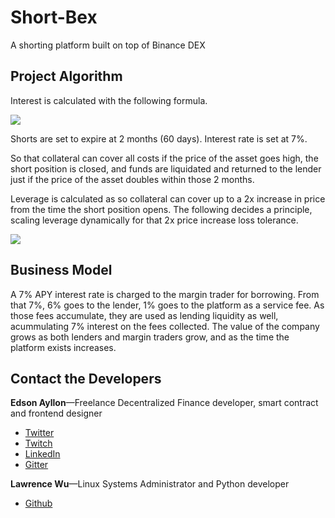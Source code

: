 # Short-Bex
A shorting platform built on top of Binance DEX

## Project Algorithm

Interest is calculated with the following formula.

<img src="https://latex.codecogs.com/gif.latex?A%20%3D%20P%20%281&plus;rt%29" />

Shorts are set to expire at 2 months (60 days). Interest rate is set at 7%.

So that collateral can cover all costs if the price of the asset goes high, the short position is closed, and funds are liquidated and returned to the lender just if the price of the asset doubles within those 2 months. 

Leverage is calculated as so collateral can cover up to a 2x increase in price from the time the short position opens. The following decides a principle, scaling leverage dynamically for that 2x price increase loss tolerance.

<img src="https://latex.codecogs.com/gif.latex?principle%20%3D%200.494312*%20%282%5Ccdot%20collateral%20&plus;%201%29" />

## Business Model

A 7% APY interest rate is charged to the margin trader for borrowing. From that 7%, 6% goes to the lender, 1% goes to the platform as a service fee. As those fees accumulate, they are used as lending liquidity as well, acummulating 7% interest on the fees collected. The value of the company grows as both lenders and margin traders grow, and as the time the platform exists increases. 

## Contact the Developers


**Edson Ayllon**&mdash;Freelance Decentralized Finance developer, smart contract and frontend designer
- [Twitter](https://twitter.com/relativeread)
- [Twitch](twitch.tv/edson6)
- [LinkedIn](https://www.linkedin.com/in/edson-ayllon/)
- [Gitter](https://gitter.im/edsonayllon)

**Lawrence Wu**&mdash;Linux Systems Administrator and Python developer
- [Github](https://github.com/lvw5264)
